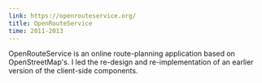 ```yaml
---
link: https://openrouteservice.org/
title: OpenRouteService
time: 2011-2013
---
```


OpenRouteService is an online route-planning application based on OpenStreetMap's. I led the re-design and re-implementation of an earlier version of the client-side components. 
